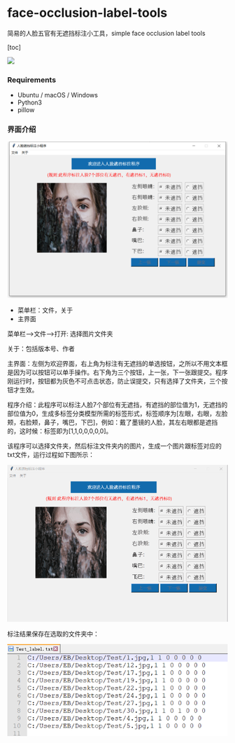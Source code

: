 # face-occlusion-label-tools
简易的人脸五官有无遮挡标注小工具，simple  face occlusion label tools

[toc]

 ![](https://img.shields.io/badge/Humy-AI-brightgreen)

### Requirements

* Ubuntu / macOS / Windows
* Python3
* pillow



### 界面介绍

![](./imgs/1.png)

* 菜单栏：文件，关于
* 主界面

菜单栏—>文件—>打开: 选择图片文件夹

关于：包括版本号、作者

主界面：左侧为欢迎界面，右上角为标注有无遮挡的单选按钮，之所以不用文本框是因为可以按钮可以单手操作。右下角为三个按钮，上一张，下一张跟提交。程序刚运行时，按钮都为灰色不可点击状态，防止误提交，只有选择了文件夹，三个按钮才生效。

程序介绍：此程序可以标注人脸7个部位有无遮挡，有遮挡的部位值为1，无遮挡的部位值为0，生成多标签分类模型所需的标签形式，标签顺序为[左眼，右眼，左脸颊，右脸颊，鼻子，嘴巴，下巴]，例如：戴了墨镜的人脸，其左右眼都是遮挡的，这时候：标签即为[1,1,0,0,0,0,0]。

该程序可以选择文件夹，然后标注文件夹内的图片，生成一个图片跟标签对应的txt文件，运行过程如下图所示：

![](./imgs/1.gif)

标注结果保存在选取的文件夹中：

![](./imgs/2.png)

